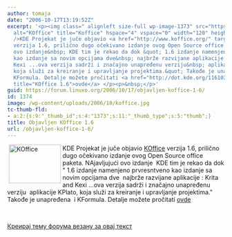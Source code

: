 ```yaml
---
author: tomaja
date: "2006-10-17T13:19:52Z"
excerpt: '<p><img class=" alignleft size-full wp-image-1373" src="https://linuxo.org/wp-content/uploads/2006/10/koffice.jpg"
  alt="KOffice" title="Koffice" hspace="4" vspace="0" width="120" height="90" align="left"
  />KDE Projekat je juče objavio <a href="http://www.koffice.org/" target="_new">KOffice</a>
  verzija 1.6, prilično dugo očekivano izdanje ovog Open Source office paketa. NAjavljujući
  ovo izdanje&nbsp; KDE tim je rekao da dok &quot; 1.6 izdanje namenjeno prvresntveno
  kao izdanje sa novim opcijama dve&nbsp; najbrže razvijane aplikacije : Krita and
  Kexi ...ova verzija sadrži i značajno unapređenu verziju&nbsp; aplikacije KPlato,
  koja služi za kreiranje i upravljanje projektima.&quot; Takođe je unapređena&nbsp;  i
  KFormula. Detalje možete pročitati <a href="http://dot.kde.org/1161037713/" target="_blank"
  title="KOffice 1.6">ovde</a> </p><p>&nbsp;</p>'
guid: https://forum.linuxo.org/2006/10/17/objavljen-koffice-1-6/
id: 1374
image: /wp-content/uploads/2006/10/koffice.jpg
tc-thumb-fld:
- a:2:{s:9:"_thumb_id";s:4:"1373";s:11:"_thumb_type";s:5:"thumb";}
title: Objavljen KOffice 1.6
url: /objavljen-koffice-1-6/
---
```

<img class=" alignleft size-full wp-image-1373" src="https://linuxo.org/wp-content/uploads/2006/10/koffice.jpg" alt="KOffice" title="Koffice" hspace="4" vspace="0" width="120" height="90" align="left" />KDE Projekat je juče objavio <a href="http://www.koffice.org/" target="_new">KOffice</a> verzija 1.6, prilično dugo očekivano izdanje ovog Open Source office paketa. NAjavljujući ovo izdanje&nbsp; KDE tim je rekao da dok " 1.6 izdanje namenjeno prvresntveno kao izdanje sa novim opcijama dve&nbsp; najbrže razvijane aplikacije : Krita and Kexi &#8230;ova verzija sadrži i značajno unapređenu verziju&nbsp; aplikacije KPlato, koja služi za kreiranje i upravljanje projektima." Takođe je unapređena&nbsp; i KFormula. Detalje možete pročitati <a href="http://dot.kde.org/1161037713/" target="_blank" title="KOffice 1.6">ovde</a> 

&nbsp;

<!--break-->

[Креирај тему форума везану за овај текст](https://linuxo.org/nova-tema-na-forumu/?se_pid=1374)
